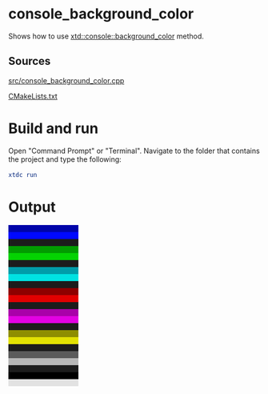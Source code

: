 # console_background_color

Shows how to use [xtd::console::background_color](../../../../src/xtd.core/include/xtd/basic_console.h) method.

## Sources

[src/console_background_color.cpp](src/console_background_color.cpp)

[CMakeLists.txt](CMakeLists.txt)

# Build and run

Open "Command Prompt" or "Terminal". Navigate to the folder that contains the project and type the following:

```cmake
xtdc run
```

# Output

![Screenshot](../../../../docs/pictures/examples/console_background_color.png)